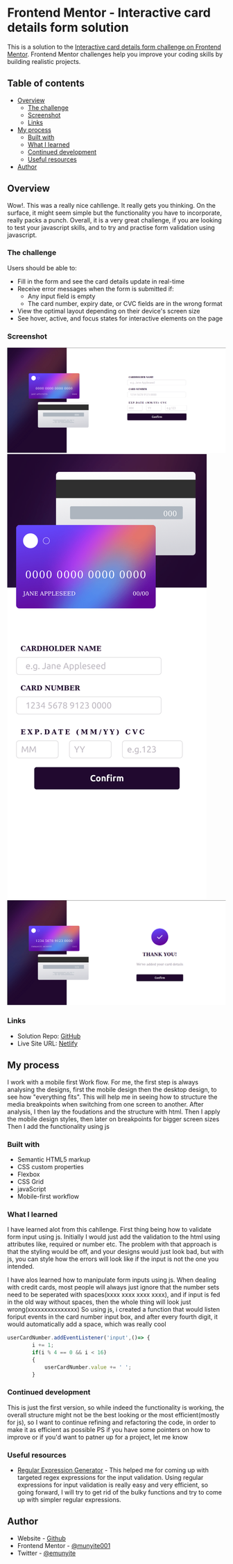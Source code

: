 # Frontend Mentor - Interactive card details form solution

This is a solution to the [Interactive card details form challenge on Frontend Mentor](https://www.frontendmentor.io/challenges/interactive-card-details-form-XpS8cKZDWw). Frontend Mentor challenges help you improve your coding skills by building realistic projects. 

## Table of contents

- [Overview](#overview)
  - [The challenge](#the-challenge)
  - [Screenshot](#screenshot)
  - [Links](#links)
- [My process](#my-process)
  - [Built with](#built-with)
  - [What I learned](#what-i-learned)
  - [Continued development](#continued-development)
  - [Useful resources](#useful-resources)
- [Author](#author)

## Overview
Wow!. This was a really nice cahllenge. It really gets you thinking.
On the surface, it might seem simple but the functionality you have to incorporate, really packs a punch. Overall, it is a very great challenge, if you are looking to test your javascript skills, and to try and practise form validation using javascript.


### The challenge

Users should be able to:

- Fill in the form and see the card details update in real-time
- Receive error messages when the form is submitted if:
  - Any input field is empty
  - The card number, expiry date, or CVC fields are in the wrong format
- View the optimal layout depending on their device's screen size
- See hover, active, and focus states for interactive elements on the page

### Screenshot

![](./Screenshots/Desktop%20Design.png)
![](./Screenshots/Mobile%20Design.png)
![](./Screenshots/Desktop%20Complete%20Status.png)

### Links

- Solution Repo: [GitHub](https://github.com/munyite001/Interactive-card-component)
- Live Site URL: [Netlify](https://interactive-credit-card-fm.netlify.app/)

## My process
I work with a mobile first Work flow.
For me, the first step is always analysing the designs, first the mobile design then the desktop design, to see how "everything fits".
This will help me in seeing how to structure the media breakpoints when switching from one screen to another.
After analysis, I then lay the foudations and the structure with html.
Then I apply the mobile design styles, then later on breakpoints for bigger screen sizes
Then I add the functionality using js


### Built with

- Semantic HTML5 markup
- CSS custom properties
- Flexbox
- CSS Grid
- javaScript
- Mobile-first workflow

### What I learned

I have learned alot from this cahllenge.
First thing being how to validate form input using js.
Initially I would just add the validation to the html using attributes like, required or number etc. The problem with that approach is that the styling would be off, and your designs would just look bad, but with js, you can style how the errors will look like if the input is not the one you intended.

I have alos learned how to manipulate form inputs using js.
When dealing with credit cards, most people will always just ignore that the number sets need to be seperated with spaces(xxxx xxxx xxxx xxxx), and if input is fed in the old way without spaces, then the whole thing will look just wrong(xxxxxxxxxxxxxxx)
So using js, i created a function that would listen foriput events in the card number input box, and after every fourth digit, it would automatically add a space, which was really cool

```js
userCardNumber.addEventListener('input',()=> {
        i += 1;
        if(i % 4 == 0 && i < 16)
        {
            userCardNumber.value += ' ';
        }
```
### Continued development
This is just the first version, so while indeed the functionality is working, the overall structure might not be the best looking or the most efficient(mostly for js), so I want to continue refining and refactoring the code, in order to make it as efficient as possible
PS if you have some pointers on how to improve or if you'd want to patner up for a project, let me know
### Useful resources

- [Regular Expression Generator](https://www.regex101.com) - This helped me for coming up with targeted regex expressions for the input validation. Using regular expressions for input validation is really easy and very efficient, so going forward, I will try to get rid of the bulky functions and try to come up with simpler regular expressions.
## Author

- Website - [Github](https://github.com/munyite001)
- Frontend Mentor - [@munyite001](https://www.frontendmentor.io/profile/munyite001)
- Twitter - [@emunyite](https://www.twitter.com/emunyite)